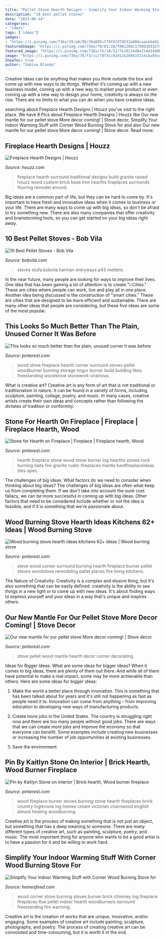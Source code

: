 ```yaml
---
title: "Pellet Stove Hearth Designs ~ Simplify Your Indoor Warming Stuff With Corner Wood Burning Stove For"
description: "10 best pellet stoves"
date: "2023-08-24"
categories:
- "ideas"
tags: ["ideas"]
images:
- "https://i.pinimg.com/736x/39/a0/95/39a095cf79f6fd79533a904caaceba91.jpg"
featuredImage: "https://i.pinimg.com/736x/f0/81/28/f08128dc1790d30332fc7e5ca463b732--mantle-decorating-pellet-stove.jpg"
featured_image: "https://i.pinimg.com/736x/7e/10/12/7e10124d8e154d1450b963ee8ced09b2.jpg"
image: "https://i.pinimg.com/736x/78/f3/cc/78f3cc02d1cb2b9415214cba93ceadef--wood-storage-fireplace-ideas.jpg"
ShowToc: true
author: "Sabina Blanda"
---
```



Creative ideas can be anything that makes you think outside the box and come up with new ways to do things. Whether it’s coming up with a new business model, coming up with a new way to market your product or even coming up with a new way to design your home, creativity is always on the rise. There are no limits to what you can do when you have creative ideas.

	

		
searching about Fireplace Hearth Designs | Houzz you've visit to the right place. We have 8 Pics about Fireplace Hearth Designs | Houzz like Our new mantle for our pellet stove More decor coming! | Stove decor, Simplify Your Indoor Warming Stuff with Corner Wood Burning Stove for and also Our new mantle for our pellet stove More decor coming! | Stove decor. Read more:
		
    
## Fireplace Hearth Designs | Houzz

<img loading=lazy src="https://st.hzcdn.com/fimgs/3681338b000f658a_5532-w500-h666-b0-p0--traditional-family-room.jpg" onerror="this.onerror=null;this.src='https://tse3.mm.bing.net/th?id=OIP.ErOcvmxPHTQyxjgCCiO_5QHaJ3&amp;pid=15.1';" alt="Fireplace Hearth Designs | Houzz">

_Source: houzz.com_

>fireplace hearth surround traditional designs build granite raised houzz wood custom brick base trim hearths fireplaces surrounds flooring remodel around. 

	

Big ideas are a common part of life, but they can be hard to come by. It's important to have fresh and innovative ideas when it comes to business or your life. There are many ways to come up with big ideas, so don't be afraid to try something new. There are also many companies that offer creativity and brainstorming tools, so you can get started on your big ideas right away.

    
## 10 Best Pellet Stoves - Bob Vila

<img loading=lazy src="https://empire-s3-production.bobvila.com/slides/2568/original/p43.jpg?1540914073" onerror="this.onerror=null;this.src='https://tse1.mm.bing.net/th?id=OIP.VcbW6IhT6o3FUQopGxCWGwHaFX&amp;pid=15.1';" alt="10 Best Pellet Stoves - Bob Vila">

_Source: bobvila.com_

>stoves stufa bobvila harman entryways p43 mettere. 

	

In the near future, many people are looking for ways to improve their lives. One idea that has been gaining a lot of attention is to create "i-Cities." These are cities where people can work, live and play all in one place. Another idea being discussed is the construction of "smart cities." These are cities that are designed to be more efficient and sustainable. There are many other ideas that people are considering, but these five ideas are some of the most popular.

    
## This Looks So Much Better Than The Plain, Unused Corner It Was Before

<img loading=lazy src="https://i.pinimg.com/736x/78/f3/cc/78f3cc02d1cb2b9415214cba93ceadef--wood-storage-fireplace-ideas.jpg" onerror="this.onerror=null;this.src='https://tse4.mm.bing.net/th?id=OIP.l_0QIUsxS0r1Q9QOcedO0wHaLH&amp;pid=15.1';" alt="This looks so much better than the plain, unused corner it was before">

_Source: pinterest.com_

>wood stove fireplace hearth corner surround stoves pellet woodburner burning storage imgur burner build building likes freestanding woodstove stonework viralnova. 

	

What is creative art?
Creative art is any form of art that is not traditional or traditionalism in nature. It can be found in a variety of forms, including sculpture, painting, collage, poetry, and music. In many cases, creative artists create their own ideas and concepts rather than following the dictates of tradition or conformity.

    
## Stone For Hearth On Fireplace | Fireplace | Fireplace Hearth, Wood

<img loading=lazy src="https://i.pinimg.com/736x/37/65/14/376514aa681546b9b117acdca632d9f6--wood-burner-fireplace-wood-stove-hearth.jpg?b=t" onerror="this.onerror=null;this.src='https://tse3.mm.bing.net/th?id=OIP._I10v3bTqN2F8wJl2g82bAHaJ3&amp;pid=15.1';" alt="Stone for Hearth on Fireplace | Fireplace | Fireplace hearth, Wood">

_Source: pinterest.com_

>hearth fireplace stone wood stove burner log hearths stoves rock burning slate fire granite rustic fireplaces mantle bestfireplaceideas tiles open. 

	

The challenges of big ideas: What factors do we need to consider when thinking about big ideas?
The challenges of big ideas are often what keep us from completing them. If we don't take into account the sunk cost fallacy, we can be more successful in coming up with big ideas. Other factors that need to be considered include whether or not the idea is feasible, and if it is something that we're passionate about.

    
## Wood Burning Stove Hearth Ideas Kitchens 62+ Ideas | Wood Burning Stove

<img loading=lazy src="https://i.pinimg.com/736x/39/a0/95/39a095cf79f6fd79533a904caaceba91.jpg" onerror="this.onerror=null;this.src='https://tse3.mm.bing.net/th?id=OIP.jh-rWWXS3fW8WvJbulQOvwAAAA&amp;pid=15.1';" alt="Wood burning stove hearth ideas kitchens 62+ ideas | Wood burning stove">

_Source: pinterest.com_

>stove wood corner surround burning hearth fireplace burner pellet stoves woodstove remodeling pallet places fire living kitchens. 

	

The Nature of Creativity:
Creativity is a complex and elusive thing, but it's also something that can be easily defined. creativity is the ability to see things in a new light or to come up with new ideas. It's about finding ways to express yourself and your ideas in a way that's unique and inspires others.

    
## Our New Mantle For Our Pellet Stove More Decor Coming! | Stove Decor

<img loading=lazy src="https://i.pinimg.com/736x/f0/81/28/f08128dc1790d30332fc7e5ca463b732--mantle-decorating-pellet-stove.jpg" onerror="this.onerror=null;this.src='https://tse4.mm.bing.net/th?id=OIP.MyST_fFyoZeJMr4lVlLkngEQEs&amp;pid=15.1';" alt="Our new mantle for our pellet stove More decor coming! | Stove decor">

_Source: pinterest.com_

>stove pellet wood mantle hearth decor corner decorating. 

	

Ideas for Bigger Ideas: What are some ideas for bigger ideas?
When it comes to big ideas, there are plenty of them out there. And while all of them have potential to make a real impact, some may be more achievable than others. Here are some ideas for bigger ideas:
1. Make the world a better place through innovation. This is something that has been talked about for years and it's still not happening as fast as people need it to. Innovation can come from anything – from improving education to developing new ways of manufacturing products.

2. Create more jobs in the United States. The country is struggling right now and there are too many people without good jobs. There are ways that we can create more jobs and improve the economy so that everyone can benefit. Some examples include creating new businesses or increasing the number of job opportunities at existing businesses.

3. Save the environment.

    
## Pin By Kaitlyn Stone On Interior | Brick Hearth, Wood Burner Fireplace

<img loading=lazy src="https://i.pinimg.com/736x/7e/10/12/7e10124d8e154d1450b963ee8ced09b2.jpg" onerror="this.onerror=null;this.src='https://tse4.mm.bing.net/th?id=OIP.cNfMDzLzBUTmanZUbxq7bgHaJ3&amp;pid=15.1';" alt="Pin by Kaitlyn Stone on interior | Brick hearth, Wood burner fireplace">

_Source: pinterest.com_

>wood fireplace burner stoves burning stove hearth fireplaces brick country inglenook log homes cream victorian charnwood english almost heating woodburning. 

	

Creative art is the process of making something that is not just an object, but something that has a deep meaning to someone. There are many different types of creative art, such as painting, sculpture, poetry, and music. The most important thing for anyone who wants to be a good artist is to have a passion for it and be willing to work hard.

    
## Simplify Your Indoor Warming Stuff With Corner Wood Burning Stove For

<img loading=lazy src="https://homesfeed.com/wp-content/uploads/2015/08/stunning-classic-reddish-brick-corner-wood-burning-stove-design-with-metal-chimney-and-arch-style-beneath-small-glass-window.jpg" onerror="this.onerror=null;this.src='https://tse1.mm.bing.net/th?id=OIP.BW8EyQ6OgDsGK2jxl3yGfQHaJ4&amp;pid=15.1';" alt="Simplify Your Indoor Warming Stuff with Corner Wood Burning Stove for">

_Source: homesfeed.com_

>wood corner stove burning stoves burner brick chimney log fireplace fireplaces flue pellet indoor hearth woodburners surround freestanding fire warming. 

	

Creative art is the creation of works that are unique, innovative, and/or engaging. Some examples of creative art include painting, sculpture, photography, and poetry. The process of creating creative art can be convoluted and time-consuming, but it is worth it in the end.

